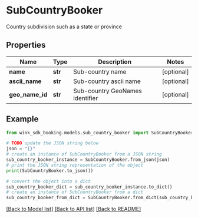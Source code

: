 # SubCountryBooker

Country subdivision such as a state or province

## Properties

Name | Type | Description | Notes
------------ | ------------- | ------------- | -------------
**name** | **str** | Sub-country name | [optional] 
**ascii_name** | **str** | Sub-country ascii name | [optional] 
**geo_name_id** | **str** | Sub-country GeoNames identifier | [optional] 

## Example

```python
from wink_sdk_booking.models.sub_country_booker import SubCountryBooker

# TODO update the JSON string below
json = "{}"
# create an instance of SubCountryBooker from a JSON string
sub_country_booker_instance = SubCountryBooker.from_json(json)
# print the JSON string representation of the object
print(SubCountryBooker.to_json())

# convert the object into a dict
sub_country_booker_dict = sub_country_booker_instance.to_dict()
# create an instance of SubCountryBooker from a dict
sub_country_booker_from_dict = SubCountryBooker.from_dict(sub_country_booker_dict)
```
[[Back to Model list]](../README.md#documentation-for-models) [[Back to API list]](../README.md#documentation-for-api-endpoints) [[Back to README]](../README.md)


